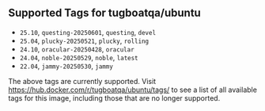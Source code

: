 ## Supported Tags for tugboatqa/ubuntu

* `25.10`, `questing-20250601`, `questing`, `devel`
* `25.04`, `plucky-20250521`, `plucky`, `rolling`
* `24.10`, `oracular-20250428`, `oracular`
* `24.04`, `noble-20250529`, `noble`, `latest`
* `22.04`, `jammy-20250530`, `jammy`

The above tags are currently supported. Visit https://hub.docker.com/r/tugboatqa/ubuntu/tags/ to see a list of all available tags for this image, including those that are no longer supported.
